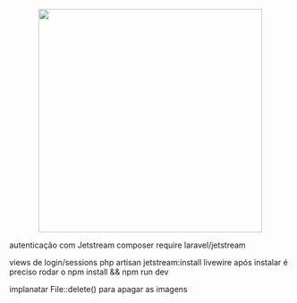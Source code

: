 <p align="center"><a href="https://laravel.com" target="_blank"><img src="https://raw.githubusercontent.com/laravel/art/master/logo-lockup/5%20SVG/2%20CMYK/1%20Full%20Color/laravel-logolockup-cmyk-red.svg" width="400"></a></p>


autenticação com Jetstream
composer require laravel/jetstream

views de login/sessions
php artisan jetstream:install livewire 
após instalar é preciso rodar o 
npm install && npm run dev


implanatar File::delete() para apagar as imagens
